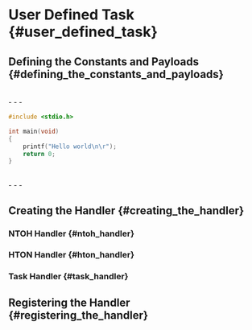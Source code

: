 User Defined Task {#user_defined_task}
======================================

Defining the Constants and Payloads {#defining_the_constants_and_payloads}
--------------------------------------------------------------------------

<br>
- - -
<br>

```c
#include <stdio.h>

int main(void)
{
    printf("Hello world\n\r");
    return 0;
}
```
<br>
- - -

Creating the Handler {#creating_the_handler}
--------------------------------------------

### NTOH Handler {#ntoh_handler}
 
### HTON Handler {#hton_handler}

### Task Handler {#task_handler}

Registering the Handler {#registering_the_handler}
--------------------------------------------------

